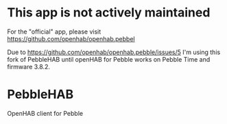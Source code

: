 # This app is not actively maintained

For the "official" app, please visit https://github.com/openhab/openhab.pebbel

Due to https://github.com/openhab/openhab.pebble/issues/5 I'm using this fork of PebbleHAB until openHAB for Pebble works on Pebble Time and firmware 3.8.2.

# PebbleHAB

OpenHAB client for Pebble
